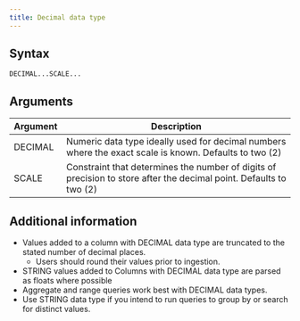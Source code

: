 ```yaml
---
title: Decimal data type
---
```


## Syntax

```
DECIMAL...SCALE...
```

## Arguments

| Argument | Description |
|---|---|
| DECIMAL | Numeric data type ideally used for decimal numbers where the exact scale is known. Defaults to two (2) |
| SCALE | Constraint that determines the number of digits of precision to store after the decimal point. Defaults to two (2) |

## Additional information

* Values added to a column with DECIMAL data type are truncated to the stated number of decimal places.
  * Users should round their values prior to ingestion.
* STRING values added to Columns with DECIMAL data type are parsed as floats where possible
* Aggregate and range queries work best with DECIMAL data types.
* Use STRING data type if you intend to run queries to group by or search for distinct values.
